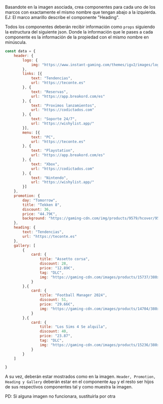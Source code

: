Basandote en la imagen asociada, crea componentes para cada uno de los marcos con exactamente el mismo nombre que tengan abajo a la izquierda. EJ: El marco amarillo describe el componente "Heading".

Todos los componentes deberán recibir información como `props` siguiendo la estructura del siguiente json. Donde la información que le pases a cada componente es la información de la propiedad con el mismo nombre en minúscula. 

```js
const data = {
    header: {
        logo: {
            img: "https://www.instant-gaming.com/themes/igv2/images/logos/logo-horizontal.svg"
        },
        links: [{
            text: "Tendencias",
            url: "https://teconte.es"
        }, {
            text: "Reservas",
            url: "https://app.breakord.com/es"
        }, {
            text: "Proximos lanzamientos",
            url: "https://codictados.com"
        }, {
            text: "Soporte 24/7",
            url: "https://wishylist.app/"
        }],
        menu: [{
            text: "PC",
            url: "https://teconte.es"
        }, {
            text: "Playstation",
            url: "https://app.breakord.com/es"
        }, {
            text: "Xbox",
            url: "https://codictados.com"
        }, {
            text: "Nintendo",
            url: "https://wishylist.app/"
        }]
    },
    promotion: {
        day: "Tomorrow",
        title: "Tekken 8",
        discount: 36,
        price: "44.79€",
        background: "https://gaming-cdn.com/img/products/9579/hcover/9579.jpg"
    },
    heading: {
        text: "Tendencias",
        url: "https://teconte.es"
    },
    gallery: [
        {
            card: {
                title: "Assetto corsa",
                discount: 28,
                price: "12.89€",
                tag: "DLC",
                img: "https://gaming-cdn.com/images/products/15737/380x218/assetto-corsa-competizione-gt2-pack-pc-juego-steam-cover.jpg?v=1706184000"
            }
        },{
            card: {
                title: "Football Manager 2024",
                discount: 51,
                price: "29.66€",
                img: "https://gaming-cdn.com/images/products/14704/380x218/football-manager-2024-pc-mac-juego-steam-europe-cover.jpg?v=1706184000"
            }
        },{
            card: {
                title: "Los Sims 4 Se alquila",
                discount: 40,
                price: "23.87",
                tag: "DLC",
                img: "https://gaming-cdn.com/images/products/15236/380x218/los-sims-4-se-alquila-pc-mac-juego-ea-app-cover.jpg?v=1706184000"
            }
        }
    ]

}

```

A su vez, deberán estar mostrados como en la imagen. `Header, Promotion, Heading y Gallery` deberán estar en el componente `App` y el resto ser hijos de sus respectivos componentes tal y como muestra la imagen.

PD: Si alguna imagen no funcionara, sustituirla por otra

